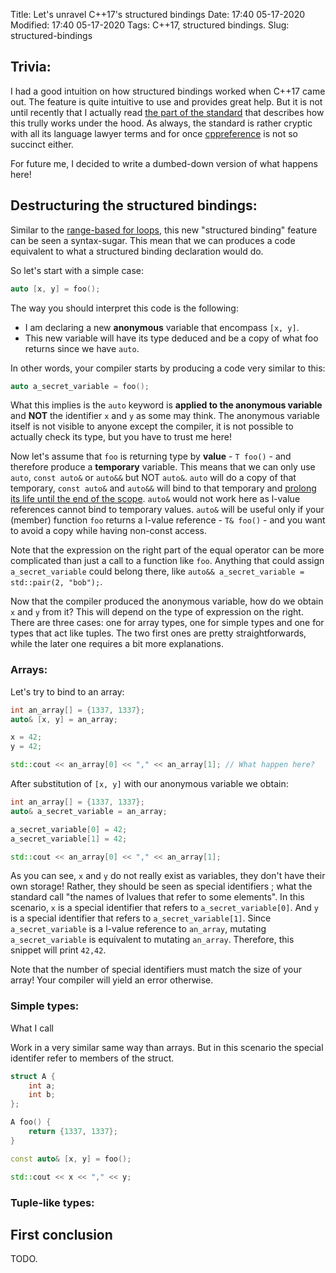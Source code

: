 Title: Let's unravel C++17's structured bindings 
Date: 17:40 05-17-2020 
Modified: 17:40 05-17-2020
Tags: C++17, structured bindings. 
Slug: structured-bindings

## Trivia:

I had a good intuition on how structured bindings worked when C++17 came out. The feature is quite intuitive to use and provides great help.
But it is not until recently that I actually read [the part of the standard](http://eel.is/c++draft/dcl.struct.bind) that describes how this trully works under the hood. As always, the standard is rather cryptic with all its language lawyer terms and for once [cppreference](https://en.cppreference.com/w/cpp/language/structured_binding) is not so succinct either.

For future me, I decided to write a dumbed-down version of what happens here!

## Destructuring the structured bindings:

Similar to the [range-based for loops](https://en.cppreference.com/w/cpp/language/range-for), this new "structured binding" feature can be seen a syntax-sugar. This mean that we can produces a code equivalent to what a structured binding declaration would do.

So let's start with a simple case:

```c++
auto [x, y] = foo();
```

The way you should interpret this code is the following:

- I am declaring a new **anonymous** variable that encompass `[x, y]`.
- This new variable will have its type deduced and be a copy of what foo returns since we have `auto`. 

In other words, your compiler starts by producing a code very similar to this:

```c++
auto a_secret_variable = foo();
```

What this implies is the `auto` keyword is **applied to the anonymous variable** and **NOT** the identifier `x` and `y` as some may think.
The anonymous variable itself is not visible to anyone except the compiler, it is not possible to actually check its type, but you have to trust me here! 

Now let's assume that `foo` is returning type by **value** - `T foo()` - and therefore produce a **temporary** variable. This means that we can only use `auto`, `const auto&` or `auto&&` but NOT `auto&`. `auto` will do a copy of that temporary, `const auto&` and `auto&&` will bind to that temporary and [prolong its life until the end of the scope](https://en.cppreference.com/w/cpp/language/reference_initialization#Lifetime_of_a_temporary). `auto&` would not work here as l-value references cannot bind to temporary values. `auto&` will be useful only if your (member) function `foo` returns a l-value reference - `T& foo()` - and you want to avoid a copy while having non-const access.

Note that the expression on the right part of the equal operator can be more complicated than just a call to a function like `foo`.
Anything that could assign `a_secret_variable` could belong there, like `auto&& a_secret_variable =  std::pair(2, "bob");`.

Now that the compiler produced the anonymous variable, how do we obtain `x` and `y` from it? This will depend on the type of expression on the right.
There are three cases: one for array types, one for simple types and one for types that act like tuples.
The two first ones are pretty straightforwards, while the later one requires a bit more explanations.

### Arrays:

Let's try to bind to an array:

```c++
int an_array[] = {1337, 1337};
auto& [x, y] = an_array;

x = 42;
y = 42;

std::cout << an_array[0] << "," << an_array[1]; // What happen here?
```

After substitution of `[x, y]` with our anonymous variable we obtain:

```c++
int an_array[] = {1337, 1337};
auto& a_secret_variable = an_array;

a_secret_variable[0] = 42;
a_secret_variable[1] = 42;

std::cout << an_array[0] << "," << an_array[1];
```

As you can see, `x` and `y` do not really exist as variables, they don't have their own storage! Rather, they should be seen as special identifiers ; what the standard call "the names of lvalues that refer to some elements". In this scenario, `x` is a special identifier that refers to `a_secret_variable[0]`. And `y` is a special identifier that refers to `a_secret_variable[1]`.
Since `a_secret_variable` is a l-value reference to `an_array`, mutating `a_secret_variable` is equivalent to mutating `an_array`. Therefore, this snippet will print `42,42`.

Note that the number of special identifiers must match the size of your array! Your compiler will yield an error otherwise.

### Simple types: 

What I call 

Work in a very similar same way than arrays. But in this scenario the special identifer refer to members of the struct. 

```c++
struct A {
    int a;
    int b;
};

A foo() {
    return {1337, 1337};
}

const auto& [x, y] = foo();

std::cout << x << "," << y;
```

### Tuple-like types:


## First conclusion

TODO.
